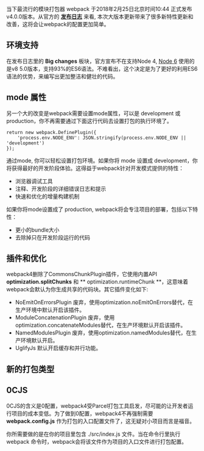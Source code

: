当下最流行的模块打包器 webpack 于2018年2月25日北京时间10:44 正式发布v4.0.0版本。从官方的 **[发布日志](https://github.com/webpack/webpack/releases/tag/v4.0.0)** 来看, 本次大版本更新带来了很多新特性更新和改善，这将会让webpack的配置更加简单。

## 环境支持
在发布日志里的 **Big changes** 板块，官方宣布不在支持Node 4, [Node 6](https://nodejs.org/en/blog/release/v6.0.0/) 使用的是v8 5.0版本，支持93%的ES6语法。不难看出，这个决定是为了更好的利用ES6语法的优势，来编写出更加整洁和健壮的代码。

## mode 属性
另一个大的改变是webpack需要设置mode属性，可以是 development 或 production，你不再需要通过下面这行代码去设置打包的执行环境了。
```
return new webpack.DefinePlugin({
    'process.env.NODE_ENV': JSON.stringify(process.env.NODE_ENV || 'development')
});
```
通过mode, 你可以轻松设置打包环境。如果你将 mode 设置成 development，你将获得最好的开发阶段体验。这得益于webpack针对开发模式提供的特性：
* 浏览器调试工具
* 注释、开发阶段的详细错误日志和提示
* 快速和优化的增量构建机制

如果你将mode设置成了 production, webpack将会专注项目的部署，包括以下特性：
* 更小的bundle大小
* 去除掉只在开发阶段运行的代码

## 插件和优化
webpack4删除了CommonsChunkPlugin插件，它使用内置API **optimization.splitChunks** 和 ** optimization.runtimeChunk **，这意味着webpack会默认为你生成共享的代码块。其它插件变化如下:
* NoEmitOnErrorsPlugin 废弃，使用optimization.noEmitOnErrors替代，在生产环境中默认开启该插件。
* ModuleConcatenationPlugin 废弃，使用optimization.concatenateModules替代，在生产环境默认开启该插件。
* NamedModulesPlugin 废弃，使用optimization.namedModules替代，在生产环境默认开启。
* UglifyJs 默认开启缓存和并行功能。

## 新的打包类型


## 0CJS
0CJS的含义是0配置，webpack4受Parcel打包工具启发，尽可能的让开发者运行项目的成本变低。为了做到0配置，webpack4不再强制需要 **webpack.config.js** 作为打包的入口配置文件了，这无疑对小项目而言是福音。

你所需要做的是在你的项目里包含 ./src/index.js 文件。当在命令行里执行 webpack 命令时，webpack会将该文件作为项目的入口文件进行打包配置。
